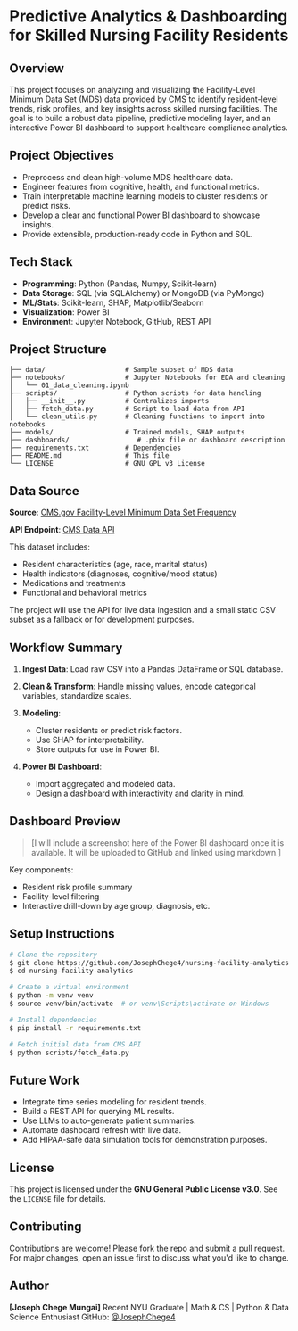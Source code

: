 # Predictive Analytics & Dashboarding for Skilled Nursing Facility Residents

## Overview

This project focuses on analyzing and visualizing the Facility-Level Minimum Data Set (MDS) data provided by CMS to identify resident-level trends, risk profiles, and key insights across skilled nursing facilities. The goal is to build a robust data pipeline, predictive modeling layer, and an interactive Power BI dashboard to support healthcare compliance analytics.

## Project Objectives

* Preprocess and clean high-volume MDS healthcare data.
* Engineer features from cognitive, health, and functional metrics.
* Train interpretable machine learning models to cluster residents or predict risks.
* Develop a clear and functional Power BI dashboard to showcase insights.
* Provide extensible, production-ready code in Python and SQL.

## Tech Stack

* **Programming**: Python (Pandas, Numpy, Scikit-learn)
* **Data Storage**: SQL (via SQLAlchemy) or MongoDB (via PyMongo)
* **ML/Stats**: Scikit-learn, SHAP, Matplotlib/Seaborn
* **Visualization**: Power BI
* **Environment**: Jupyter Notebook, GitHub, REST API

## Project Structure

```
├── data/                    # Sample subset of MDS data
├── notebooks/               # Jupyter Notebooks for EDA and cleaning
│   └── 01_data_cleaning.ipynb
├── scripts/                 # Python scripts for data handling
│   ├── __init__.py          # Centralizes imports
│   ├── fetch_data.py        # Script to load data from API
│   └── clean_utils.py       # Cleaning functions to import into notebooks
├── models/                  # Trained models, SHAP outputs
├── dashboards/                 # .pbix file or dashboard description
├── requirements.txt         # Dependencies
├── README.md                # This file
└── LICENSE                  # GNU GPL v3 License
```

## Data Source

**Source**: [CMS.gov Facility-Level Minimum Data Set Frequency](https://data.cms.gov/provider-data/dataset/4pq5-n9py)

**API Endpoint**: [CMS Data API](https://data.cms.gov/data-api/v1/dataset/d086edc0-4953-4fb9-a663-b35526371add/data)

This dataset includes:

* Resident characteristics (age, race, marital status)
* Health indicators (diagnoses, cognitive/mood status)
* Medications and treatments
* Functional and behavioral metrics

The project will use the API for live data ingestion and a small static CSV subset as a fallback or for development purposes.

## Workflow Summary

1. **Ingest Data**: Load raw CSV into a Pandas DataFrame or SQL database.
2. **Clean & Transform**: Handle missing values, encode categorical variables, standardize scales.
3. **Modeling**:

   * Cluster residents or predict risk factors.
   * Use SHAP for interpretability.
   * Store outputs for use in Power BI.
4. **Power BI Dashboard**:

   * Import aggregated and modeled data.
   * Design a dashboard with interactivity and clarity in mind.

## Dashboard Preview

> \[I will include a screenshot here of the Power BI dashboard once it is available. It will be uploaded to GitHub and linked using markdown.]

Key components:

* Resident risk profile summary
* Facility-level filtering
* Interactive drill-down by age group, diagnosis, etc.

## Setup Instructions

```bash
# Clone the repository
$ git clone https://github.com/JosephChege4/nursing-facility-analytics.git
$ cd nursing-facility-analytics

# Create a virtual environment
$ python -m venv venv
$ source venv/bin/activate  # or venv\Scripts\activate on Windows

# Install dependencies
$ pip install -r requirements.txt

# Fetch initial data from CMS API
$ python scripts/fetch_data.py
```

## Future Work

* Integrate time series modeling for resident trends.
* Build a REST API for querying ML results.
* Use LLMs to auto-generate patient summaries.
* Automate dashboard refresh with live data.
* Add HIPAA-safe data simulation tools for demonstration purposes.

## License

This project is licensed under the **GNU General Public License v3.0**. See the `LICENSE` file for details.

## Contributing

Contributions are welcome! Please fork the repo and submit a pull request. For major changes, open an issue first to discuss what you'd like to change.

## Author

**\[Joseph Chege Mungai]**
Recent NYU Graduate | Math & CS | Python & Data Science Enthusiast
GitHub: [@JosephChege4](https://github.com/JosephChege4)
